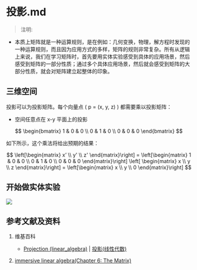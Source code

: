 # 投影.md

> 注明:
>  
- 本质上矩阵就是一种运算规则，是在例如：几何变换，物理，解方程时发现的一种运算规则，而且因为应用方式的多样，矩阵的规则非常复杂。所有从逻辑上来说，我们在学习矩阵时，首先要用实体实验感受到具体的应用场景，然后感受到矩阵的一部分性质；通过多个具体应用场景，然后就会感受到矩阵的大部分性质，就会对矩阵建立起整体的印象。

## 三维空间

投影可以为投影矩阵。每个向量点 \( p = (x, y, z) \) 都需要乘以投影矩阵：

- 空间任意点在 x-y 平面上的投影

$$
\begin{bmatrix}
	1 & 0 & 0 \\
	0 & 1 & 0 \\
	0 & 0 & 0
\end{bmatrix}
$$

如下所示，这个乘法将给出预期的结果：

$$
\left[\begin{matrix}
	x’ \\
	y' \\
	z' 
  \end{matrix}\right]
    = 
  \left[\begin{matrix}
	1 & 0 & 0 \\
	0 & 1 & 0 \\
	0 & 0 & 0
  \end{matrix}\right]
  \left[ \begin{matrix}
	x \\
	y \\
	z  
  \end{matrix}\right]
	= 
\left[\begin{matrix}
	x \\
	y \\
	0 
\end{matrix}\right]
$$

## 开始做实体实验

![](/images/线性代数/矩阵/变换矩阵/投影/1a1.jpg)

## 参考文献及资料

1. 维基百科
	- [Projection (linear_algebra)](https://en.wikipedia.org/wiki/Projection_(linear_algebra)) | [投影(线性代数)](https://zh.wikipedia.org/wiki/投影_(线性代数))
   
2. [immersive linear algebra(Chapter 6: The Matrix)](http://immersivemath.com/ila/ch06_matrices/ch06.html)